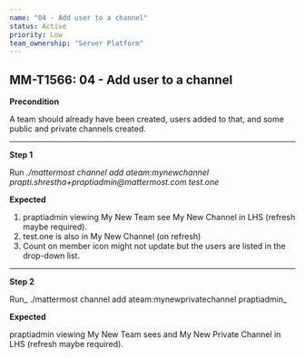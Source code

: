 ```yaml
---
name: "04 - Add user to a channel"
status: Active
priority: Low
team_ownership: "Server Platform"
---
```


## MM-T1566: 04 - Add user to a channel

**Precondition**

A team should already have been created, users added to that, and some public and private channels created.

---

**Step 1**

Run _./mattermost channel add ateam:mynewchannel prapti.shrestha+praptiadmin\@mattermost.com test.one_

**Expected**

1. praptiadmin viewing My New Team see My New Channel in LHS (refresh maybe required).
2. test.one is also in My New Channel (on refresh)
3. Count on member icon might not update but the users are listed in the drop-down list.

---

**Step 2**

Run_ ./mattermost channel add ateam:mynewprivatechannel praptiadmin_

**Expected**

praptiadmin viewing My New Team sees and My New Private Channel in LHS (refresh maybe required).
